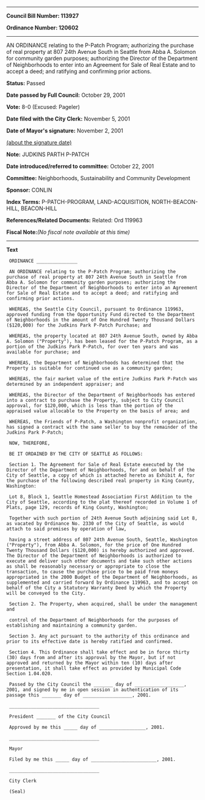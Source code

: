

********

**Council Bill Number: 113927**
   
**Ordinance Number: 120602**
********

 AN ORDINANCE relating to the P-Patch Program; authorizing the purchase of real property at 807 24th Avenue South in Seattle from Abba A. Solomon for community garden purposes; authorizing the Director of the Department of Neighborhoods to enter into an Agreement for Sale of Real Estate and to accept a deed; and ratifying and confirming prior actions.

**Status:** Passed
   
**Date passed by Full Council:** October 29, 2001
   
**Vote:** 8-0 (Excused: Pageler)
   
**Date filed with the City Clerk:** November 5, 2001
   
**Date of Mayor's signature:** November 2, 2001
   
[(about the signature date)](/~public/approvaldate.htm)
   
   
**Note:** JUDKINS PARTH P-PATCH

   
**Date introduced/referred to committee:** October 22, 2001
   
**Committee:** Neighborhoods, Sustainability and Community Development
   
**Sponsor:** CONLIN
   
   
**Index Terms:** P-PATCH-PROGRAM, LAND-ACQUISITION, NORTH-BEACON-HILL, BEACON-HILL

**References/Related Documents:** Related: Ord 119963

**Fiscal Note:**_(No fiscal note available at this time)_

********

**Text**
   
```
 ORDINANCE _______________

 AN ORDINANCE relating to the P-Patch Program; authorizing the purchase of real property at 807 24th Avenue South in Seattle from Abba A. Solomon for community garden purposes; authorizing the Director of the Department of Neighborhoods to enter into an Agreement for Sale of Real Estate and to accept a deed; and ratifying and confirming prior actions.

 WHEREAS, the Seattle City Council, pursuant to Ordinance 119963, approved funding from the Opportunity Fund directed to the Department of Neighborhoods in the amount of One Hundred Twenty Thousand Dollars ($120,000) for the Judkins Park P-Patch Purchase; and

 WHEREAS, the property located at 807 24th Avenue South, owned by Abba A. Solomon ("Property"), has been leased for the P-Patch Program, as a portion of the Judkins Park P-Patch, for over ten years and was available for purchase; and

 WHEREAS, the Department of Neighborhoods has determined that the Property is suitable for continued use as a community garden;

 WHEREAS, the fair market value of the entire Judkins Park P-Patch was determined by an independent appraiser; and

 WHEREAS, the Director of the Department of Neighborhoods has entered into a contract to purchase the Property, subject to City Council approval, for $120,000, which is less than the portion of the appraised value allocable to the Property on the basis of area; and

 WHEREAS, the Friends of P-Patch, a Washington nonprofit organization, has signed a contract with the same seller to buy the remainder of the Judkins Park P-Patch;

 NOW, THEREFORE,

 BE IT ORDAINED BY THE CITY OF SEATTLE AS FOLLOWS:

 Section 1. The Agreement for Sale of Real Estate executed by the Director of the Department of Neighborhoods, for and on behalf of the City of Seattle, a copy of which is attached hereto as Exhibit A, for the purchase of the following described real property in King County, Washington:

 Lot 8, Block 1, Seattle Homestead Association First Addition to the City of Seattle, according to the plat thereof recorded in Volume 1 of Plats, page 129, records of King County, Washington;

 Together with such portion of 24th Avenue South adjoining said Lot 8, as vacated by Ordinance No. 2330 of the City of Seattle, as would attach to said premises by operation of law,

 having a street address of 807 24th Avenue South, Seattle, Washington ("Property"), from Abba A. Solomon, for the price of One Hundred Twenty Thousand Dollars ($120,000) is hereby authorized and approved. The Director of the Department of Neighborhoods is authorized to execute and deliver such other documents and take such other actions as shall be reasonably necessary or appropriate to close the transaction, to cause the purchase price to be paid from moneys appropriated in the 2000 Budget of the Department of Neighborhoods, as supplemented and carried forward by Ordinance 119963, and to accept on behalf of the City a Statutory Warranty Deed by which the Property will be conveyed to the City.

 Section 2. The Property, when acquired, shall be under the management and

 control of the Department of Neighborhoods for the purposes of establishing and maintaining a community garden.

 Section 3. Any act pursuant to the authority of this ordinance and prior to its effective date is hereby ratified and confirmed.

 Section 4. This Ordinance shall take effect and be in force thirty (30) days from and after its approval by the Mayor, but if not approved and returned by the Mayor within ten (10) days after presentation, it shall take effect as provided by Municipal Code Section 1.04.020.

 Passed by the City Council the _______ day of __________________, 2001, and signed by me in open session in authentication of its passage this _______ day of __________________, 2001.

 _________________________________

 President _______ of the City Council

 Approved by me this _____ day of _________________, 2001.

 _________________________________

 Mayor

 Filed by me this _____ day of ________________________, 2001.

 _________________________________

 City Clerk

 (Seal)

```
